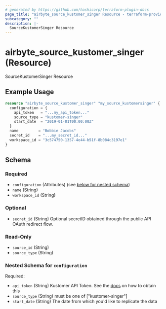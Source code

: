 ```yaml
---
# generated by https://github.com/hashicorp/terraform-plugin-docs
page_title: "airbyte_source_kustomer_singer Resource - terraform-provider-airbyte"
subcategory: ""
description: |-
  SourceKustomerSinger Resource
---
```


# airbyte_source_kustomer_singer (Resource)

SourceKustomerSinger Resource

## Example Usage

```terraform
resource "airbyte_source_kustomer_singer" "my_source_kustomersinger" {
  configuration = {
    api_token   = "...my_api_token..."
    source_type = "kustomer-singer"
    start_date  = "2019-01-01T00:00:00Z"
  }
  name         = "Bobbie Jacobs"
  secret_id    = "...my_secret_id..."
  workspace_id = "3c574750-1357-4e44-b51f-8b084c3197e1"
}
```

<!-- schema generated by tfplugindocs -->
## Schema

### Required

- `configuration` (Attributes) (see [below for nested schema](#nestedatt--configuration))
- `name` (String)
- `workspace_id` (String)

### Optional

- `secret_id` (String) Optional secretID obtained through the public API OAuth redirect flow.

### Read-Only

- `source_id` (String)
- `source_type` (String)

<a id="nestedatt--configuration"></a>
### Nested Schema for `configuration`

Required:

- `api_token` (String) Kustomer API Token. See the <a href="https://developer.kustomer.com/kustomer-api-docs/reference/authentication">docs</a> on how to obtain this
- `source_type` (String) must be one of ["kustomer-singer"]
- `start_date` (String) The date from which you'd like to replicate the data


